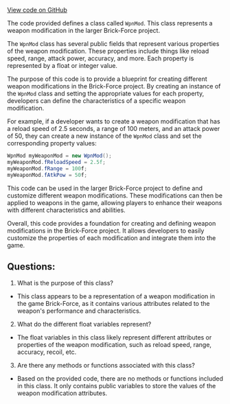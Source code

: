 [View code on GitHub](https://github.com/TieHaxJan/Brick-Force/Assembly-CSharp\WpnMod.cs)

The code provided defines a class called `WpnMod`. This class represents a weapon modification in the larger Brick-Force project. 

The `WpnMod` class has several public fields that represent various properties of the weapon modification. These properties include things like reload speed, range, attack power, accuracy, and more. Each property is represented by a float or integer value.

The purpose of this code is to provide a blueprint for creating different weapon modifications in the Brick-Force project. By creating an instance of the `WpnMod` class and setting the appropriate values for each property, developers can define the characteristics of a specific weapon modification.

For example, if a developer wants to create a weapon modification that has a reload speed of 2.5 seconds, a range of 100 meters, and an attack power of 50, they can create a new instance of the `WpnMod` class and set the corresponding property values:

```csharp
WpnMod myWeaponMod = new WpnMod();
myWeaponMod.fReloadSpeed = 2.5f;
myWeaponMod.fRange = 100f;
myWeaponMod.fAtkPow = 50f;
```

This code can be used in the larger Brick-Force project to define and customize different weapon modifications. These modifications can then be applied to weapons in the game, allowing players to enhance their weapons with different characteristics and abilities.

Overall, this code provides a foundation for creating and defining weapon modifications in the Brick-Force project. It allows developers to easily customize the properties of each modification and integrate them into the game.
## Questions: 
 1. What is the purpose of this class?
- This class appears to be a representation of a weapon modification in the game Brick-Force, as it contains various attributes related to the weapon's performance and characteristics.

2. What do the different float variables represent?
- The float variables in this class likely represent different attributes or properties of the weapon modification, such as reload speed, range, accuracy, recoil, etc.

3. Are there any methods or functions associated with this class?
- Based on the provided code, there are no methods or functions included in this class. It only contains public variables to store the values of the weapon modification attributes.